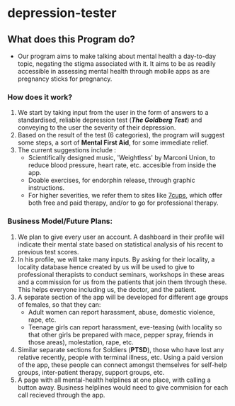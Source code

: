 # depression-tester

## What does this Program do?

*  Our program aims to make talking about mental health a day-to-day topic, negating the stigma associated with it. It aims to be as readily accessible in assessing mental health through mobile apps as are pregnancy sticks for pregnancy.


### How does it work?

  1. We start by taking input from the user in the form of answers to a standardised, reliable depression test (**_The Goldberg Test_**) and conveying to the user the severity of their depression.
  2. Based on the result of the test (6 categories), the program will suggest some steps, a sort of **Mental First Aid**, for some immediate relief.
  3. The current suggestions include :
     * Scientifically designed music, 'Weightless' by Marconi Union, to reduce blood pressure, heart rate, etc. accesible from inside the app.
     * Doable exercises, for endorphin release, through graphic instructions.
     * For higher severities, we refer them to sites like [7cups](https://www.7cups.com/), which offer both free and paid therapy, and/or to go for professional therapy.

### Business Model/Future Plans:

  1. We plan to give every user an account. A dashboard in their profile will indicate their mental state based on statistical analysis of his recent to previous test scores.
  2. In his profile, we will take many inputs. By asking for their locality, a locality database hence created by us will be used to give to professional therapists to conduct seminars, workshops in these areas and a commission for us from the patients that join them through these. This helps everyone including us, the doctor, and the patient.
  3. A separate section of the app will be developed for different age groups of females, so that they can:
     - Adult women can report harassment, abuse, domestic violence, rape, etc.
     - Teenage girls can report harassment, eve-teasing (with locality so that other girls be prepared with mace, pepper spray, friends in those areas), molestation, rape, etc.
  4. Similar separate sections for Soldiers (__PTSD__), those who have lost any relative recently, people with terminal illness, etc. Using a paid version of the app, these people can connect amongst themselves for self-help groups, inter-patient therapy, support groups, etc.
  5. A page with all mental-health helplines at one place, with calling a button away. Business helplines would need to give commision for each call recieved through the app.
